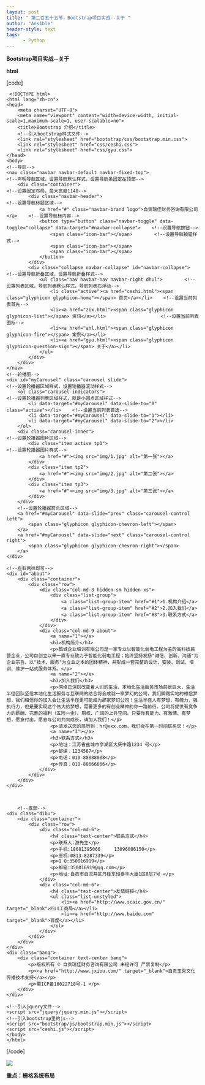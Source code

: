 ```yaml
---
layout: post
title: " 第二百五十五节，Bootstrap项目实战--关于 "
author: "Ans1ble"
header-style: text
tags:
      - Python
---
```


**Bootstrap项目实战--关于**

**html**

[code]

     <!DOCTYPE html>
    <html lang="zh-cn">
    <head>
        <meta charset="UTF-8">
        <meta name="viewport" content="width=device-width, initial-scale=1,maximum-scale=1, user-scalable=no">
        <title>Bootstrap 介绍</title>
        <!--引入bootstrap样式文件-->
        <link rel="stylesheet" href="bootstrap/css/bootstrap.min.css">
        <link rel="stylesheet" href="css/ceshi.css">
        <link rel="stylesheet" href="css/gyu.css">
    </head>
    <body>
    <!--导航-->
    <nav class="navbar navbar-default navbar-fixed-top">                <!--声明导航区域，设置导航默认样式，设置导航条固定在顶部-->
        <div class="container">                                            <!--设置固定布局，最大宽度1140-->
            <div class="navbar-header">                                    <!--设置导航标题区域-->
                <a href="#" class="navbar-brand logo">自贡瑞佳财务咨询有限公司</a>    <!--设置导航标内容-->
                <button type="button" class="navbar-toggle" data-toggle="collapse" data-target="#navbar-collapse">    <!--设置导航按钮-->
                    <span class="icon-bar"></span>        <!--设置导航按钮样式-->
                    <span class="icon-bar"></span>
                    <span class="icon-bar"></span>
                </button>
            </div>
            <div class="collapse navbar-collapse" id="navbar-collapse">                <!--设置导航折叠区域，设置导航折叠样式-->
                <ul class="nav navbar-nav navbar-right dhul">        <!--设置列表区域，导航列表默认样式，导航列表右浮动-->
                    <li class="active"><a href="ceshi.html"><span class="glyphicon glyphicon-home"></span> 首页</a></li>    <!--设置当前列表首先-->
                    <li><a href="zix.html"><span class="glyphicon glyphicon-list"></span> 资讯</a></li>                    <!--设置当前列表图标-->
                    <li><a href="anl.html"><span class="glyphicon glyphicon-fire"></span> 案例</a></li>
                    <li><a href="gyu.html"><span class="glyphicon glyphicon-question-sign"></span> 关于</a></li>
                </ul>
            </div>
        </div>
    </nav>
    <!--轮播图-->
    <div id="myCarousel" class="carousel slide">                        <!--设置轮播器区域样式，设置轮播器滚动样式-->
        <ol class="carousel-indicators">                                <!--设置轮播器列表区域样式，就是小圆点区域样式-->
            <li data-target="#myCarousel" data-slide-to="0" class="active"></li>    <!--设置当前列表首选-->
            <li data-target="#myCarousel" data-slide-to="1"></li>
            <li data-target="#myCarousel" data-slide-to="2"></li>
        </ol>
        <div class="carousel-inner">                                    <!--设置轮播器图片区域-->
            <div class="item active tp1">                                <!--设置轮播器图片样式-->
                <a href="#"><img src="img/1.jpg" alt="第一张"></a>
            </div>
            <div class="item tp2">
                <a href="#"><img src="img/2.jpg" alt="第二张"></a>
            </div>
            <div class="item tp3">
                <a href="#"><img src="img/3.jpg" alt="第三张"></a>
            </div>
        </div>
        <!--设置轮播器箭头区域-->
        <a href="#myCarousel" data-slide="prev" class="carousel-control left">
            <span class="glyphicon glyphicon-chevron-left"></span>
        </a>
        <a href="#myCarousel" data-slide="next" class="carousel-control right">
            <span class="glyphicon glyphicon-chevron-right"></span>
        </a>
    </div>
    
    <!--左右两栏即可-->
    <div id="about">
        <div class="container">
            <div class="row">
                <div class="col-md-3 hidden-sm hidden-xs">
                    <div class="list-group">
                        <a class="list-group-item" href="#1">1.机构介绍</a>
                        <a class="list-group-item" href="#2">2.加入我们</a>
                        <a class="list-group-item" href="#3">3.联系方式</a>
                    </div>
                </div>
                <div class="col-md-9 about">
                    <a name="1"></a>
                    <h3>机构简介</h3>
                    <p>瓢城企业培训有限公司是一家专业以智能化弱电工程为主的高科技民营企业，公司自创立以来一直专业致力于智能化弱电工程；始终坚持发扬"诚信、创新、沟通"为企业宗旨，以"技术、服务"为立业之本的团体精神，并形成一套完整的设计、安装、调试、培训、维护一站式服务体系。</p>
                    <a name="2"></a>
                    <h3>加入我们</h3>
                    <p>网络已深刻改变着人们的生活，本地化生活服务市场前景巨大，生活半径团队坚信本地化生活服务与互联网的结合将会成就一家梦幻的公司，我们脚踏实地的相信梦想，我们相信你的加入会让生活半径更可能成为那家梦幻公司！生活半径人有梦想，有魄力，强执行力，但是要实现这个伟大的梦想，需要更多的有创业精神的你一路前行。公司将提供有竞争力的薪酬、完善的福利（五险一金）、期权、广阔的上升空间。只要你有能力、有激情、有梦想，愿意付出，愿意与公司共同成长，请加入我们！</p>
                    <p>请发送您的简历到：hr@xxx.com，我们会在第一时间联系您！</p>
                    <a name="3"></a>
                    <h3>联系方式</h3>
                    <p>地址：江苏省盐城市亭湖区大庆中路1234 号</p>
                    <p>邮编：1234567</p>
                    <p>电话：010-88888888</p>
                    <p>传真：010-88666666</p>
                </div>
            </div>
        </div>
    </div>
    
    
    
        <!--底部-->
    <div class="dibu">
        <div class="container">
            <div class="row">
                <div class="col-md-6">
                    <h4 class="text-center">联系方式</h4>
                    <p>联系人:游先生</p>
                    <p>手机:18681395066     13096006150</p>
                    <p>座机:0813-8287339</p>
                    <p>Q Q:350016919</p>
                    <p>邮箱:350016919@qq.com</p>
                    <p>地址:自贡市自流井区丹桂东段泰丰大厦1区8层7号 </p>
                </div>
                <div class="col-md-6">
                    <h4 class="text-center">友情链接</h4>
                    <ul class="list-unstyled">
                        <li><a href="http://www.scaic.gov.cn/" target="_blank">四川工商局</a></li>
                        <li><a href="http://www.baidu.com" target="_blank">百度</a></li>
                    </ul>
                </div>
            </div>
        </div>
    </div>
    <div class="banq">
        <div class="container text-center banq">
            <p>版权所有 © 自贡瑞佳财务咨询有限公司 未经许可 严禁复制</p>
            <p><a href="http://www.jxiou.com/" target="_blank">自贡玉秀文化传播技术支持</a></p>
            <p>蜀ICP备16022718号-1 </p>
        </div>
    </div>
    
    <!--引入jquery文件-->
    <script src="jquery/jquery.min.js"></script>
    <!--引入bootstrap里的js-->
    <script src="bootstrap/js/bootstrap.min.js"></script>
    <script src="ceshi.js"></script>
    </body>
    </html>
[/code]

![](https://images2015.cnblogs.com/blog/955761/201705/955761-20170509212013894-1501293560.png)

**重点：栅格系统布局**

